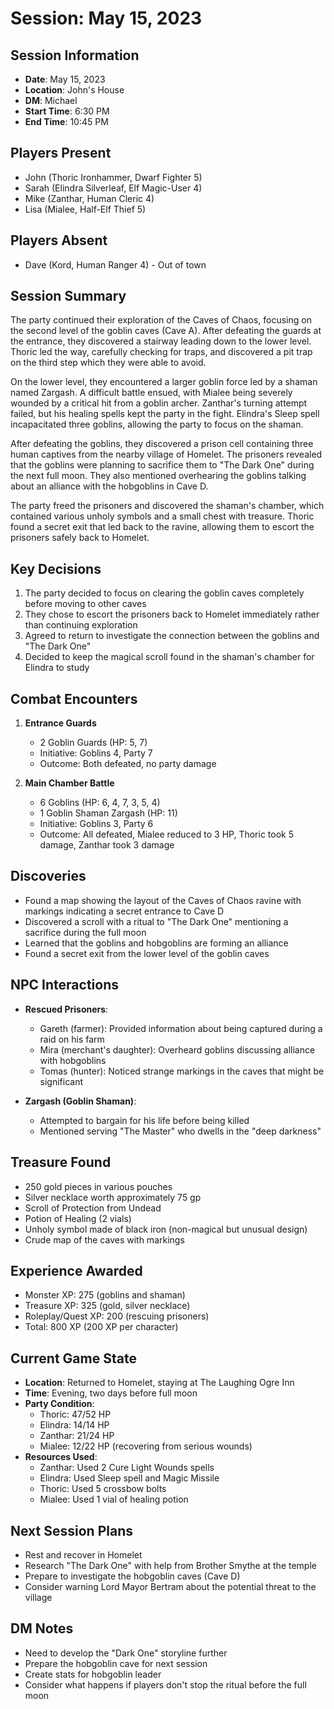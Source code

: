 # Session: May 15, 2023

## Session Information
- **Date**: May 15, 2023
- **Location**: John's House
- **DM**: Michael
- **Start Time**: 6:30 PM
- **End Time**: 10:45 PM

## Players Present
- John (Thoric Ironhammer, Dwarf Fighter 5)
- Sarah (Elindra Silverleaf, Elf Magic-User 4)
- Mike (Zanthar, Human Cleric 4)
- Lisa (Mialee, Half-Elf Thief 5)

## Players Absent
- Dave (Kord, Human Ranger 4) - Out of town

## Session Summary
The party continued their exploration of the Caves of Chaos, focusing on the second level of the goblin caves (Cave A). After defeating the guards at the entrance, they discovered a stairway leading down to the lower level. Thoric led the way, carefully checking for traps, and discovered a pit trap on the third step which they were able to avoid.

On the lower level, they encountered a larger goblin force led by a shaman named Zargash. A difficult battle ensued, with Mialee being severely wounded by a critical hit from a goblin archer. Zanthar's turning attempt failed, but his healing spells kept the party in the fight. Elindra's Sleep spell incapacitated three goblins, allowing the party to focus on the shaman.

After defeating the goblins, they discovered a prison cell containing three human captives from the nearby village of Homelet. The prisoners revealed that the goblins were planning to sacrifice them to "The Dark One" during the next full moon. They also mentioned overhearing the goblins talking about an alliance with the hobgoblins in Cave D.

The party freed the prisoners and discovered the shaman's chamber, which contained various unholy symbols and a small chest with treasure. Thoric found a secret exit that led back to the ravine, allowing them to escort the prisoners safely back to Homelet.

## Key Decisions
1. The party decided to focus on clearing the goblin caves completely before moving to other caves
2. They chose to escort the prisoners back to Homelet immediately rather than continuing exploration
3. Agreed to return to investigate the connection between the goblins and "The Dark One"
4. Decided to keep the magical scroll found in the shaman's chamber for Elindra to study

## Combat Encounters
1. **Entrance Guards**
   - 2 Goblin Guards (HP: 5, 7)
   - Initiative: Goblins 4, Party 7
   - Outcome: Both defeated, no party damage

2. **Main Chamber Battle**
   - 6 Goblins (HP: 6, 4, 7, 3, 5, 4)
   - 1 Goblin Shaman Zargash (HP: 11)
   - Initiative: Goblins 3, Party 6
   - Outcome: All defeated, Mialee reduced to 3 HP, Thoric took 5 damage, Zanthar took 3 damage

## Discoveries
- Found a map showing the layout of the Caves of Chaos ravine with markings indicating a secret entrance to Cave D
- Discovered a scroll with a ritual to "The Dark One" mentioning a sacrifice during the full moon
- Learned that the goblins and hobgoblins are forming an alliance
- Found a secret exit from the lower level of the goblin caves

## NPC Interactions
- **Rescued Prisoners**:
  - Gareth (farmer): Provided information about being captured during a raid on his farm
  - Mira (merchant's daughter): Overheard goblins discussing alliance with hobgoblins
  - Tomas (hunter): Noticed strange markings in the caves that might be significant

- **Zargash (Goblin Shaman)**:
  - Attempted to bargain for his life before being killed
  - Mentioned serving "The Master" who dwells in the "deep darkness"

## Treasure Found
- 250 gold pieces in various pouches
- Silver necklace worth approximately 75 gp
- Scroll of Protection from Undead
- Potion of Healing (2 vials)
- Unholy symbol made of black iron (non-magical but unusual design)
- Crude map of the caves with markings

## Experience Awarded
- Monster XP: 275 (goblins and shaman)
- Treasure XP: 325 (gold, silver necklace)
- Roleplay/Quest XP: 200 (rescuing prisoners)
- Total: 800 XP (200 XP per character)

## Current Game State
- **Location**: Returned to Homelet, staying at The Laughing Ogre Inn
- **Time**: Evening, two days before full moon
- **Party Condition**:
  - Thoric: 47/52 HP
  - Elindra: 14/14 HP
  - Zanthar: 21/24 HP
  - Mialee: 12/22 HP (recovering from serious wounds)
- **Resources Used**:
  - Zanthar: Used 2 Cure Light Wounds spells
  - Elindra: Used Sleep spell and Magic Missile
  - Thoric: Used 5 crossbow bolts
  - Mialee: Used 1 vial of healing potion

## Next Session Plans
- Rest and recover in Homelet
- Research "The Dark One" with help from Brother Smythe at the temple
- Prepare to investigate the hobgoblin caves (Cave D)
- Consider warning Lord Mayor Bertram about the potential threat to the village

## DM Notes
- Need to develop the "Dark One" storyline further
- Prepare the hobgoblin cave for next session
- Create stats for hobgoblin leader
- Consider what happens if players don't stop the ritual before the full moon
